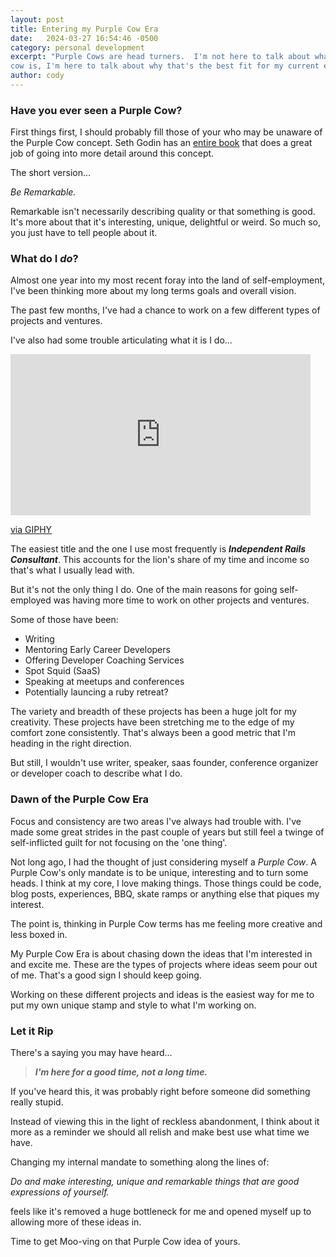 ```yaml
---
layout: post
title: Entering my Purple Cow Era
date:   2024-03-27 16:54:46 -0500
category: personal development
excerpt: "Purple Cows are head turners.  I'm not here to talk about what a purple
cow is, I'm here to talk about why that's the best fit for my current era."
author: cody
---
```


<!-- People are stil talking about eras right? -->

### Have you ever seen a Purple Cow?

First things first, I should probably fill those of your who may be unaware
of the Purple Cow concept. Seth Godin has an [entire book](https://www.amazon.com/Purple-Cow-New-Transform-Remarkable/dp/1591843170) that does a great job of
going into more detail around this concept.

<!-- The idea is if you're driving along the road and you see a cow, you probably -->
<!-- wouldn't havbe much of a reaction. However, if you saw a purple cow, now that's a head turner. -->
The short version...


_Be Remarkable._


Remarkable isn't necessarily describing quality or that something is good.  It's
more about that it's interesting, unique, delightful or weird.  So much so, you
just have to tell people about it.

### What do I _do_?

Almost one year into my most recent foray into the land of self-employment, I've
been thinking more about my long terms goals and overall vision.

The past few months, I've had a chance to work on a few different types of
projects and ventures.

I've also had some trouble articulating what it is I do...

<iframe src="https://giphy.com/embed/b7MdMkkFCyCWI" width="480" height="258" frameBorder="0" class="giphy-embed" allowFullScreen></iframe><p><a href="https://giphy.com/gifs/work-games-tweets-b7MdMkkFCyCWI">via GIPHY</a></p>

The easiest title and the one I use most frequently is ***Independent Rails
Consultant***.  This accounts for the lion's share of my time and income so that's what I usually lead with.

But it's not the only thing I do.  One of the main reasons for going
self-employed was having more time to work on other projects and ventures.

Some of those have been:

- Writing
- Mentoring Early Career Developers
- Offering Developer Coaching Services
- Spot Squid (SaaS)
- Speaking at meetups and conferences
- Potentially launcing a ruby retreat?

<!-- It's been great to have the urge to work on this many different things.  But I -->
<!-- wouldn't use describe what I do. -->

The variety and breadth of these projects has been a huge jolt for my
creativity.  These projects have been stretching me to the edge of my comfort
zone consistently.  That's always been a good metric that I'm heading in
the right direction.

<!-- With all these different projects, I wouldn't use writer, speaker,saas founder, conference organizer or developer coach to describe what I do. -->
But still, I wouldn't use writer, speaker, saas founder, conference organizer or developer coach to describe what I do.

<!-- I've been pretty careful not to spread myself too thin and burn out.  I think -->
<!-- one of the reasons for the breadth of the projects is that they're stirring up -->
<!-- all my creative juices in a way I just have to get them out of my head. -->

<!-- Focus and consistency are two areas I've always had trouble with.  I've made -->
<!-- some great strides in the past couple of years and would always feel a twinge of -->
<!-- self-inflicted guilt for not focusing on the 'one thing'.  And still do. -->

### Dawn of the Purple Cow Era

Focus and consistency are two areas I've always had trouble with.  I've made
some great strides in the past couple of years but still feel a twinge of
self-inflicted guilt for not focusing on the 'one thing'.

Not long ago, I had the thought of just considering myself a _Purple Cow_. A
Purple Cow's only mandate is to be unique, interesting and to turn some heads. I
think at my core, I love making things.  Those things could be code, blog posts,
experiences, BBQ, skate ramps or anything else that piques my interest.

The point is, thinking in Purple Cow terms has me feeling more creative and less
boxed in.

<!-- _How does all of this Purple Cow relate to me?_ -->

<!-- What's this dawning of the purple cow era? -->

My Purple Cow Era is about chasing down the ideas that I'm interested in and
excite me.  These are the types of projects where ideas seem pour out of
me.  That's a good sign I should keep going.

<!-- Very much in the way -->
<!-- of Derek Sivers and [Hell Yeah or No](https://sive.rs/n), when you get these ideas let them play -->
<!-- out for a bit. -->

<!-- Derek Sivers (top-teir Purple cow) has a great book called [Hell Yeah or No](https://sive.rs/n).  If you've made it this far in the post, you should probaby read this one if you haven't already. -->

Working on these different projects and ideas is the easiest way for me to put
my own unique stamp and style to what I'm working on.

<!-- The idea of The Purple Cow era also feels like it's unblocked a ton of mental -->
<!-- bottlenecks. -->
<!-- Now I don't have to feel like I have to try to find which box I fit into.  My -->
<!-- box is a pasture and I'm just out here grazin' -->

### Let it Rip

There's a saying you may have heard...

<blockquote>
    <cite>
      <strong>I'm here for a good time, not a long time.</strong>
    </cite>
</blockquote>

If you've heard this, it was probably right before someone did something really
stupid.

Instead of viewing this in the light of reckless abandonment, I think about it more
as a reminder we should all relish and make best use what time we have.

Changing my internal mandate to something along the lines of:

_Do and make interesting, unique and remarkable things that are good expressions
of yourself._

feels like it's removed a huge bottleneck for me and opened myself up to
allowing more of these ideas in.

<!-- Really makes it feel like I've cleared a path to follow more of these ideas and have the chance to chase down those ideas that come my way. -->

Time to get Moo-ving on that Purple Cow idea of yours.
